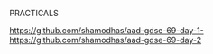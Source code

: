 PRACTICALS

https://github.com/shamodhas/aad-gdse-69-day-1-  
https://github.com/shamodhas/aad-gdse-69-day-2
